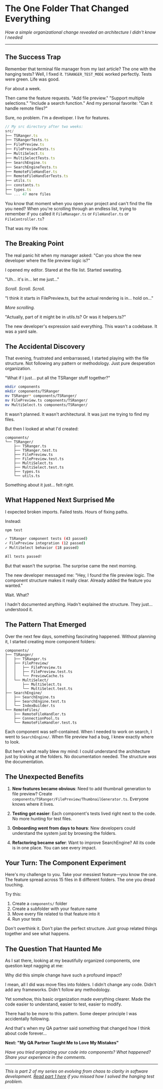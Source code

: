 # The One Folder That Changed Everything

*How a simple organizational change revealed an architecture I didn't know I needed*

---

## The Success Trap

Remember that terminal file manager from my last article? The one with the hanging tests? Well, I fixed it. `TSRANGER_TEST_MODE` worked perfectly. Tests were green. Life was good.

For about a week.

Then came the feature requests. "Add file preview." "Support multiple selections." "Include a search function." And my personal favorite: "Can it handle remote files?"

Sure, no problem. I'm a developer. I live for features.

```typescript
// My src directory after two weeks:
src/
├── TSRanger.ts
├── TSRangerTests.ts
├── FilePreview.ts
├── FilePreviewTests.ts
├── MultiSelect.ts
├── MultiSelectTests.ts
├── SearchEngine.ts
├── SearchEngineTests.ts
├── RemoteFileHandler.ts
├── RemoteFileHandlerTests.ts
├── utils.ts
├── constants.ts
├── types.ts
└── ... 47 more files
```

You know that moment when you open your project and can't find the file you need? When you're scrolling through an endless list, trying to remember if you called it `FileManager.ts` or `FileHandler.ts` or `FileController.ts`?

That was my life now.

## The Breaking Point

The real panic hit when my manager asked: "Can you show the new developer where the file preview logic is?"

I opened my editor. Stared at the file list. Started sweating.

"Uh... it's in... let me just..."

*Scroll. Scroll. Scroll.*

"I think it starts in FilePreview.ts, but the actual rendering is in... hold on..."

*More scrolling.*

"Actually, part of it might be in utils.ts? Or was it helpers.ts?"

The new developer's expression said everything. This wasn't a codebase. It was a yard sale.

## The Accidental Discovery

That evening, frustrated and embarrassed, I started playing with the file structure. Not following any pattern or methodology. Just pure desperation organization.

"What if I just... put all the TSRanger stuff together?"

```bash
mkdir components
mkdir components/TSRanger
mv TSRanger* components/TSRanger/
mv FilePreview.ts components/TSRanger/
mv MultiSelect.ts components/TSRanger/
```

It wasn't planned. It wasn't architectural. It was just me trying to find my files.

But then I looked at what I'd created:

```
components/
└── TSRanger/
    ├── TSRanger.ts
    ├── TSRanger.test.ts
    ├── FilePreview.ts
    ├── FilePreview.test.ts
    ├── MultiSelect.ts
    ├── MultiSelect.test.ts
    ├── types.ts
    └── utils.ts
```

Something about it just... felt right.

## What Happened Next Surprised Me

I expected broken imports. Failed tests. Hours of fixing paths.

Instead:

```bash
npm test

✓ TSRanger component tests (43 passed)
✓ FilePreview integration (12 passed)
✓ MultiSelect behavior (18 passed)

All tests passed!
```

But that wasn't the surprise. The surprise came the next morning.

The new developer messaged me: "Hey, I found the file preview logic. The component structure makes it really clear. Already added the feature you wanted."

Wait. What?

I hadn't documented anything. Hadn't explained the structure. They just... understood it.

## The Pattern That Emerged

Over the next few days, something fascinating happened. Without planning it, I started creating more component folders:

```
components/
├── TSRanger/
│   ├── TSRanger.ts
│   ├── FilePreview/
│   │   ├── FilePreview.ts
│   │   ├── FilePreview.test.ts
│   │   └── PreviewCache.ts
│   └── MultiSelect/
│       ├── MultiSelect.ts
│       └── MultiSelect.test.ts
├── SearchEngine/
│   ├── SearchEngine.ts
│   ├── SearchEngine.test.ts
│   └── IndexBuilder.ts
└── RemoteFiles/
    ├── RemoteFileHandler.ts
    ├── ConnectionPool.ts
    └── RemoteFileHandler.test.ts
```

Each component was self-contained. When I needed to work on search, I went to `SearchEngine/`. When file preview had a bug, I knew exactly where to look.

But here's what really blew my mind: I could understand the architecture just by looking at the folders. No documentation needed. The structure *was* the documentation.

## The Unexpected Benefits

1. **New features became obvious**: Need to add thumbnail generation to file preview? Create `components/TSRanger/FilePreview/ThumbnailGenerator.ts`. Everyone knows where it lives.

2. **Testing got easier**: Each component's tests lived right next to the code. No more hunting for test files.

3. **Onboarding went from days to hours**: New developers could understand the system just by browsing the folders.

4. **Refactoring became safer**: Want to improve SearchEngine? All its code is in one place. You can see every impact.

## Your Turn: The Component Experiment

Here's my challenge to you. Take your messiest feature—you know the one. The feature spread across 15 files in 8 different folders. The one you dread touching.

Try this:
1. Create a `components/` folder
2. Create a subfolder with your feature name
3. Move every file related to that feature into it
4. Run your tests

Don't overthink it. Don't plan the perfect structure. Just group related things together and see what happens.

## The Question That Haunted Me

As I sat there, looking at my beautifully organized components, one question kept nagging at me:

Why did this simple change have such a profound impact?

I mean, all I did was move files into folders. I didn't change any code. Didn't add any frameworks. Didn't follow any methodology.

Yet somehow, this basic organization made everything clearer. Made the code easier to understand, easier to test, easier to modify.

There had to be more to this pattern. Some deeper principle I was accidentally following.

And that's when my QA partner said something that changed how I think about code forever...

**Next: "My QA Partner Taught Me to Love My Mistakes"**

*Have you tried organizing your code into components? What happened? Share your experience in the comments.*

---

*This is part 2 of my series on evolving from chaos to clarity in software development. [Read part 1 here](#) if you missed how I solved the hanging test problem.*